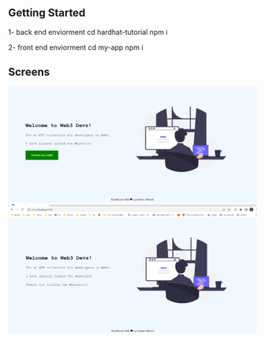 ## Getting Started

1- back end enviorment 
cd hardhat-tutorial
npm i

2- front end enviorment 
cd my-app
npm i


## Screens

![Before Connect to Wallet Screen](/01.png "Before")
![After Connect to Wallet ](/02.png "After")

